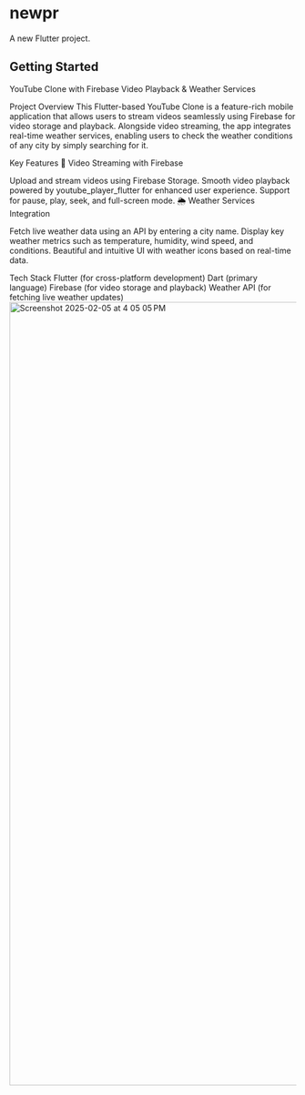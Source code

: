 # newpr

A new Flutter project.

## Getting Started
YouTube Clone with Firebase Video Playback & Weather Services

Project Overview
This Flutter-based YouTube Clone is a feature-rich mobile application that allows users to stream videos seamlessly using Firebase for video storage and playback. Alongside video streaming, the app integrates real-time weather services, enabling users to check the weather conditions of any city by simply searching for it.

Key Features
🎥 Video Streaming with Firebase

Upload and stream videos using Firebase Storage.
Smooth video playback powered by youtube_player_flutter for enhanced user experience.
Support for pause, play, seek, and full-screen mode.
🌦 Weather Services Integration

Fetch live weather data using an API by entering a city name.
Display key weather metrics such as temperature, humidity, wind speed, and conditions.
Beautiful and intuitive UI with weather icons based on real-time data.

Tech Stack
Flutter (for cross-platform development)
Dart (primary language)
Firebase (for video storage and playback)
Weather API (for fetching live weather updates)
<img width="1377" alt="Screenshot 2025-02-05 at 4 05 05 PM" src="https://i.ytimg.com/vi/4uCfvenyEg4/maxresdefault.jpg" />

